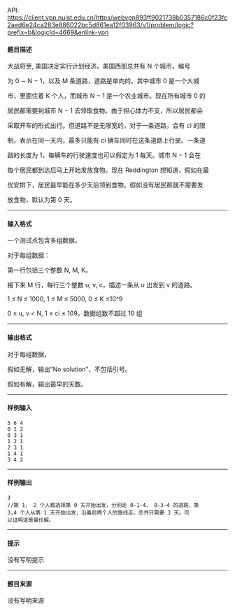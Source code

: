 API: https://client.vpn.nuist.edu.cn/https/webvpn893ff9021738b0357186c0f23fc2aed6e24ca283e886022bc5d861ea12f03963/v1/problem/logic?prefix=b&logicId=4669&enlink-vpn

#### 题目描述

大战将至, 美国决定实行计划经济。美国西部总共有 N 个城市，编号

为 0 ∼ N − 1，以及 M 条道路，道路是单向的。其中城市 0 是一个大城

市，里面住着 K 个人，而城市 N − 1 是一个农业城市。现在所有城市 0 的

居民都需要到城市 N − 1 去领取食物。由于担心体力不支，所以居民都会

采取开车的形式出行。但道路不是无限宽的，对于一条道路，会有 ci 的限

制，表示在同一天内，最多只能有 ci 辆车同时在这条道路上行驶。一条道

路的长度为 1，每辆车的行驶速度也可以假定为 1 每天。城市 N − 1 会在

每个居民都到达后马上开始发放食物。现在 Reddington 想知道，假如在最

优安排下，居民最早能在多少天后领到食物。假如没有居民那就不需要发

放食物，默认为第 0 天。

---

#### 输入格式

一个测试点包含多组数据。

对于每组数据：

第一行包括三个整数 N, M, K。

接下来 M 行，每行三个整数 u, v, c，描述一条从 u 出发到 v 的道路。

1 ≤ N ≤ 1000, 1 ≤ M ≤ 5000, 0 ≤ K ≤10^9

0 ≤ u, v < N, 1 ≤ ci ≤ 109，数据组数不超过 10 组

---

#### 输出格式

对于每组数据，

假如无解，输出”No solution”，不包括引号。

假如有解，输出最早的天数。

---

#### 样例输入
```
5 6 4 
0 1 2
0 3 1
1 2 1
2 3 1
1 4 1
3 4 2
```

---

#### 样例输出
```
3
//第 1， 2 个人都选择第 0 天开始出发，分别走 0-1-4， 0-3-4 的道路，第
3,4 个人从第 1 天开始出发，沿着前两个人的路线走。总共只需要 3 天。可
以证明这是最优解。
```

---

#### 提示

没有写明提示

---

#### 题目来源

没有写明来源